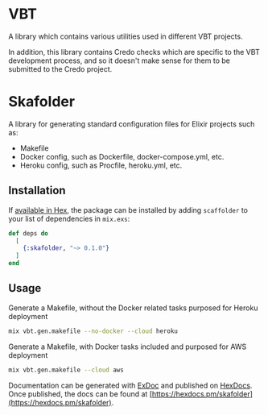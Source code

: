 # VBT

A library which contains various utilities used in different VBT projects.

In addition, this library contains Credo checks which are specific to the VBT development process, and so it doesn't make sense for them to be submitted to the Credo project.

# Skafolder

A library for generating standard configuration files for Elixir projects such as:
- Makefile
- Docker config, such as Dockerfile, docker-compose.yml, etc.
- Heroku config, such as Procfile, heroku.yml, etc.

## Installation

If [available in Hex](https://hex.pm/docs/publish), the package can be installed
by adding `scaffolder` to your list of dependencies in `mix.exs`:

```elixir
def deps do
  [
    {:skafolder, "~> 0.1.0"}
  ]
end
```

## Usage

Generate a Makefile, without the Docker related tasks purposed for Heroku deployment

```bash
mix vbt.gen.makefile --no-docker --cloud heroku
```

Generate a Makefile, with Docker tasks included and purposed for AWS deployment

```bash
mix vbt.gen.makefile --cloud aws
```

Documentation can be generated with [ExDoc](https://github.com/elixir-lang/ex_doc)
and published on [HexDocs](https://hexdocs.pm). Once published, the docs can
be found at [https://hexdocs.pm/skafolder](https://hexdocs.pm/skafolder).

